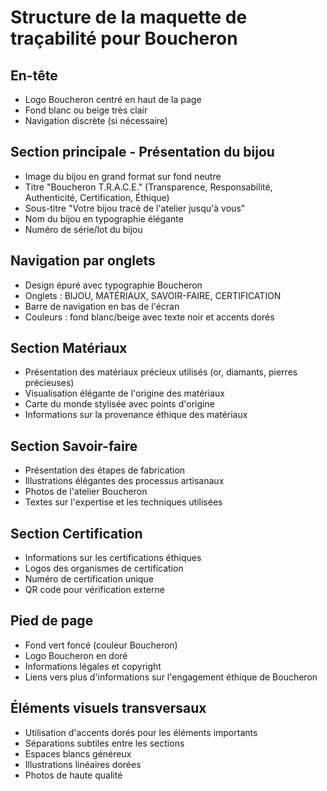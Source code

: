 # Structure de la maquette de traçabilité pour Boucheron

## En-tête
- Logo Boucheron centré en haut de la page
- Fond blanc ou beige très clair
- Navigation discrète (si nécessaire)

## Section principale - Présentation du bijou
- Image du bijou en grand format sur fond neutre
- Titre "Boucheron T.R.A.C.E." (Transparence, Responsabilité, Authenticité, Certification, Éthique)
- Sous-titre "Votre bijou tracé de l'atelier jusqu'à vous"
- Nom du bijou en typographie élégante
- Numéro de série/lot du bijou

## Navigation par onglets
- Design épuré avec typographie Boucheron
- Onglets : BIJOU, MATÉRIAUX, SAVOIR-FAIRE, CERTIFICATION
- Barre de navigation en bas de l'écran
- Couleurs : fond blanc/beige avec texte noir et accents dorés

## Section Matériaux
- Présentation des matériaux précieux utilisés (or, diamants, pierres précieuses)
- Visualisation élégante de l'origine des matériaux
- Carte du monde stylisée avec points d'origine
- Informations sur la provenance éthique des matériaux

## Section Savoir-faire
- Présentation des étapes de fabrication
- Illustrations élégantes des processus artisanaux
- Photos de l'atelier Boucheron
- Textes sur l'expertise et les techniques utilisées

## Section Certification
- Informations sur les certifications éthiques
- Logos des organismes de certification
- Numéro de certification unique
- QR code pour vérification externe

## Pied de page
- Fond vert foncé (couleur Boucheron)
- Logo Boucheron en doré
- Informations légales et copyright
- Liens vers plus d'informations sur l'engagement éthique de Boucheron

## Éléments visuels transversaux
- Utilisation d'accents dorés pour les éléments importants
- Séparations subtiles entre les sections
- Espaces blancs généreux
- Illustrations linéaires dorées
- Photos de haute qualité
